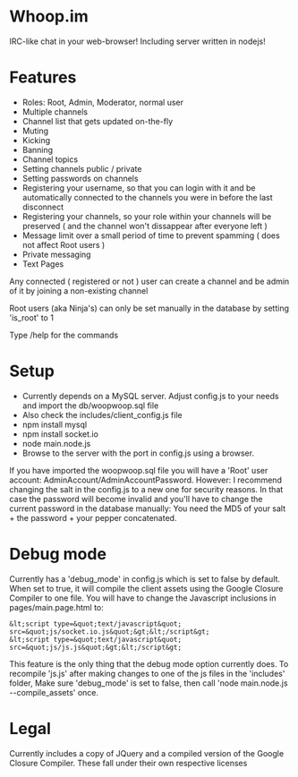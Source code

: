 Whoop.im
========

IRC-like chat in your web-browser! Including server written in nodejs!

Features
========
- Roles: Root, Admin, Moderator, normal user
- Multiple channels
- Channel list that gets updated on-the-fly
- Muting
- Kicking
- Banning
- Channel topics
- Setting channels public / private
- Setting passwords on channels
- Registering your username, so that you can login with it and be automatically connected to the channels you were in before the last disconnect
- Registering your channels, so your role within your channels will be preserved ( and the channel won't dissappear after everyone left )
- Message limit over a small period of time to prevent spamming ( does not affect Root users )
- Private messaging
- Text Pages

Any connected ( registered or not ) user can create a channel and be admin of it by joining a non-existing channel

Root users (aka Ninja's) can only be set manually in the database by setting 'is_root' to 1 

Type /help for the commands


Setup
========

- Currently depends on a MySQL server. Adjust config.js to your needs and import the db/woopwoop.sql file
- Also check the includes/client_config.js file
- npm install mysql
- npm install socket.io
- node main.node.js
- Browse to the server with the port in config.js using a browser.

If you have imported the woopwoop.sql file you will have a 'Root' user account: AdminAccount/AdminAccountPassword. However: I recommend changing the salt in the config.js to a new one for security reasons. In that case the password will become invalid and you'll have to change the current password in the database manually: You need the MD5 of your salt + the password + your pepper concatenated.

Debug mode
=======
Currently has a 'debug_mode' in config.js which is set to false by default. When set to true, it will compile the client assets using the Google Closure Compiler to one file. You will have to change the Javascript inclusions in pages/main.page.html to:

    &lt;script type=&quot;text/javascript&quot; src=&quot;js/socket.io.js&quot;&gt;&lt;/script&gt;
    &lt;script type=&quot;text/javascript&quot; src=&quot;js/js.js&quot;&gt;&lt;/script&gt;

This feature is the only thing that the debug mode option currently does.
To recompile 'js.js' after making changes to one of the js files in the 'includes' folder, Make sure 'debug_mode' is set to false, then call 'node main.node.js --compile_assets' once.

Legal
======
Currently includes a copy of JQuery and a compiled version of the Google Closure Compiler. These fall under their own respective licenses
